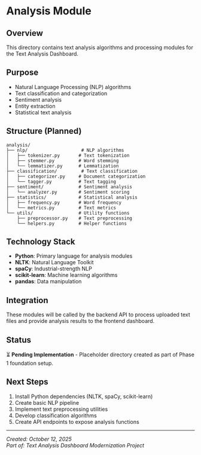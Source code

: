 # Analysis Module

## Overview
This directory contains text analysis algorithms and processing modules for the Text Analysis Dashboard.

## Purpose
- Natural Language Processing (NLP) algorithms
- Text classification and categorization
- Sentiment analysis
- Entity extraction
- Statistical text analysis

## Structure (Planned)
```
analysis/
├── nlp/                    # NLP algorithms
│   ├── tokenizer.py       # Text tokenization
│   ├── stemmer.py         # Word stemming
│   └── lemmatizer.py      # Lemmatization
├── classification/         # Text classification
│   ├── categorizer.py     # Document categorization
│   └── tagger.py          # Text tagging
├── sentiment/             # Sentiment analysis
│   └── analyzer.py        # Sentiment scoring
├── statistics/            # Statistical analysis
│   ├── frequency.py       # Word frequency
│   └── metrics.py         # Text metrics
└── utils/                 # Utility functions
    ├── preprocessor.py    # Text preprocessing
    └── helpers.py         # Helper functions
```

## Technology Stack
- **Python**: Primary language for analysis modules
- **NLTK**: Natural Language Toolkit
- **spaCy**: Industrial-strength NLP
- **scikit-learn**: Machine learning algorithms
- **pandas**: Data manipulation

## Integration
These modules will be called by the backend API to process uploaded text files and provide analysis results to the frontend dashboard.

## Status
⏳ **Pending Implementation** - Placeholder directory created as part of Phase 1 foundation setup.

## Next Steps
1. Install Python dependencies (NLTK, spaCy, scikit-learn)
2. Create basic NLP pipeline
3. Implement text preprocessing utilities
4. Develop classification algorithms
5. Create API endpoints to expose analysis functions

---

*Created: October 12, 2025*  
*Part of: Text Analysis Dashboard Modernization Project*
